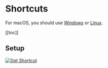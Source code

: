 # Shortcuts

For macOS, you should use [Windows](sharex) or [Linux](flameshot).

[[toc]]

## Setup

[![Get Shortcut](https://img.shields.io/badge/get_shortcut-blue?style=for-the-badge&logo=apple)](https://www.icloud.com/shortcuts/9fde67b3aa9c401b86987061e5c359a8)
